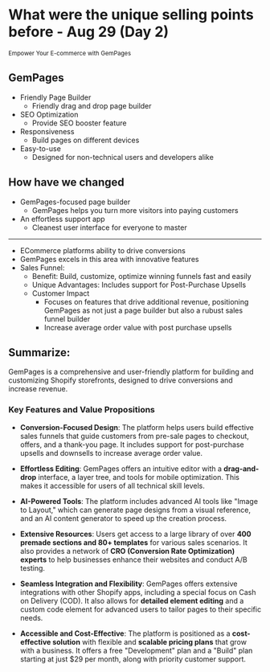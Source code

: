 # What were the unique selling points before - Aug 29 (Day 2)
<small>Empower Your E-commerce with GemPages</small>

## GemPages
- Friendly Page Builder
  - Friendly drag and drop page builder
- SEO Optimization
  - Provide SEO booster feature
- Responsiveness
  - Build pages on different devices
- Easy-to-use
  - Designed for non-technical users and developers alike

## How have we changed
- GemPages-focused page builder
  - GemPages helps you turn more visitors into paying customers
- An effortless support app
  - Cleanest user interface for everyone to master

---

- ECommerce platforms ability to drive conversions
- GemPages excels in this area with innovative features
- Sales Funnel:
  - Benefit: Build, customize, optimize winning funnels fast and easily
  - Unique Advantages: Includes support for Post-Purchase Upsells
  - Customer Impact
    - Focuses on features that drive additional revenue, positioning GemPages as not just a page builder but also a rubust sales funnel builder
    - Increase average order value with post purchase upsells

## Summarize:

GemPages is a comprehensive and user-friendly platform for building and customizing Shopify storefronts, designed to drive conversions and increase revenue.

### Key Features and Value Propositions

* **Conversion-Focused Design**: The platform helps users build effective sales funnels that guide customers from pre-sale pages to checkout, offers, and a thank-you page. It includes support for post-purchase upsells and downsells to increase average order value.

* **Effortless Editing**: GemPages offers an intuitive editor with a **drag-and-drop** interface, a layer tree, and tools for mobile optimization. This makes it accessible for users of all technical skill levels.

* **AI-Powered Tools**: The platform includes advanced AI tools like "Image to Layout," which can generate page designs from a visual reference, and an AI content generator to speed up the creation process.

* **Extensive Resources**: Users get access to a large library of over **400 premade sections and 80+ templates** for various sales scenarios. It also provides a network of **CRO (Conversion Rate Optimization) experts** to help businesses enhance their websites and conduct A/B testing.

* **Seamless Integration and Flexibility**: GemPages offers extensive integrations with other Shopify apps, including a special focus on Cash on Delivery (COD). It also allows for **detailed element editing** and a custom code element for advanced users to tailor pages to their specific needs.

* **Accessible and Cost-Effective**: The platform is positioned as a **cost-effective solution** with flexible and **scalable pricing plans** that grow with a business. It offers a free "Development" plan and a "Build" plan starting at just $29 per month, along with priority customer support.

